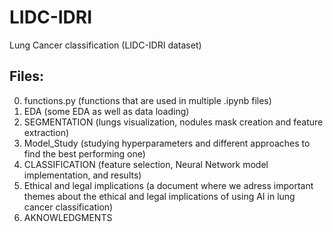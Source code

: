 # LIDC-IDRI

Lung Cancer classification (LIDC-IDRI dataset)

## Files:

0. functions.py (functions that are used in multiple .ipynb files)
1. EDA (some EDA as well as data loading)
2. SEGMENTATION (lungs visualization, nodules mask creation and feature extraction)
3. Model_Study (studying hyperparameters and different approaches to find the best performing one)
4. CLASSIFICATION (feature selection, Neural Network model implementation, and results)
5. Ethical and legal implications (a document where we adress important themes about the ethical and legal implications of using AI in lung cancer classification)
6. AKNOWLEDGMENTS
